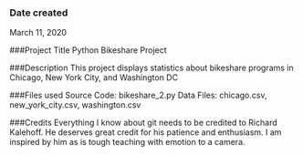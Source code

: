 ### Date created
March 11, 2020

###Project Title
Python Bikeshare Project

###Description
This project displays statistics about bikeshare programs in Chicago, New York City, and Washington DC

###Files used
Source Code: bikeshare_2.py
Data Files: chicago.csv, new_york_city.csv, washington.csv

###Credits
Everything I know about git needs to be credited to Richard Kalehoff.  He deserves great credit for his patience and enthusiasm.  I am inspired by him as is tough teaching with emotion to a camera.
